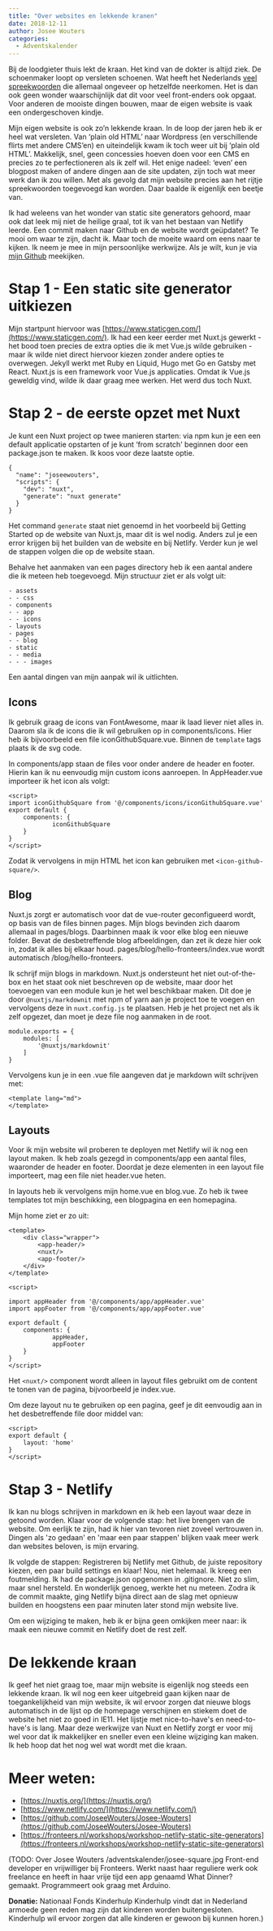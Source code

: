 ```yaml
---
title: "Over websites en lekkende kranen"
date: 2018-12-11
author: Josee Wouters
categories: 
  - Adventskalender
---
```

Bij de loodgieter thuis lekt de kraan. Het kind van de dokter is altijd ziek. De schoenmaker loopt op versleten schoenen. Wat heeft het Nederlands [veel spreekwoorden](https://twitter.com/onzetaal/status/1012230346912534528) die allemaal ongeveer op hetzelfde neerkomen. Het is dan ook geen wonder waarschijnlijk dat dit voor veel front-enders ook opgaat. Voor anderen de mooiste dingen bouwen, maar de eigen website is vaak een ondergeschoven kindje.

Mijn eigen website is ook zo’n lekkende kraan. In de loop der jaren heb ik er heel wat versleten. Van ‘plain old HTML’ naar Wordpress (en verschillende flirts met andere CMS’en) en uiteindelijk kwam ik toch weer uit bij ‘plain old HTML’. Makkelijk, snel, geen concessies hoeven doen voor een CMS en precies zo te perfectioneren als ik zelf wil. Het enige nadeel: ‘even’ een blogpost maken of andere dingen aan de site updaten, zijn toch wat meer werk dan ik zou willen. Met als gevolg dat mijn website precies aan het rijtje spreekwoorden toegevoegd kan worden. Daar baalde ik eigenlijk een beetje van.

Ik had weleens van het wonder van static site generators gehoord, maar ook dat leek mij niet de heilige graal, tot ik van het bestaan van Netlify leerde. Een commit maken naar Github en de website wordt geüpdatet? Te mooi om waar te zijn, dacht ik. Maar toch de moeite waard om eens naar te kijken. Ik neem je mee in mijn persoonlijke werkwijze. Als je wilt, kun je via [mijn Github](https://github.com/JoseeWouters/Josee-Wouters) meekijken.

# Stap 1 - Een static site generator uitkiezen

Mijn startpunt hiervoor was [https://www.staticgen.com/](https://www.staticgen.com/). Ik had een keer eerder met Nuxt.js gewerkt - het bood toen precies de extra opties die ik met Vue.js wilde gebruiken - maar ik wilde niet direct hiervoor kiezen zonder andere opties te overwegen. Jekyll werkt met Ruby en Liquid, Hugo met Go en Gatsby met React. Nuxt.js is een framework voor Vue.js applicaties. Omdat ik Vue.js geweldig vind, wilde ik daar graag mee werken. Het werd dus toch Nuxt.

# Stap 2 - de eerste opzet met Nuxt

Je kunt een Nuxt project op twee manieren starten: via npm kun je een een default applicatie opstarten of je kunt ‘from scratch' beginnen door een package.json te maken. Ik koos voor deze laatste optie.

```
{
  "name": "joseewouters",
  "scripts": {
    "dev": "nuxt",
    "generate": "nuxt generate"
  }
}
```

Het command `generate` staat niet genoemd in het voorbeeld bij Getting Started op de website van Nuxt.js, maar dit is wel nodig. Anders zul je een error krijgen bij het builden van de website en bij Netlify. Verder kun je wel de stappen volgen die op de website staan.

Behalve het aanmaken van een pages directory heb ik een aantal andere die ik meteen heb toegevoegd. Mijn structuur ziet er als volgt uit:

```
- assets
- - css
- components
- - app
- - icons
- layouts
- pages
- - blog
- static
- - media
- - - images
```

Een aantal dingen van mijn aanpak wil ik uitlichten.

## Icons

Ik gebruik graag de icons van FontAwesome, maar ik laad liever niet alles in. Daarom sla ik de icons die ik wil gebruiken op in components/icons. Hier heb ik bijvoorbeeld een file iconGithubSquare.vue. Binnen de `template` tags plaats ik de svg code.

In components/app staan de files voor onder andere de header en footer.  Hierin kan ik nu eenvoudig mijn custom icons aanroepen. In AppHeader.vue importeer ik het icon als volgt:

```
<script>
import iconGithubSquare from '@/components/icons/iconGithubSquare.vue'
export default {
    components: { 
            iconGithubSquare
    }
}
</script>
```

Zodat ik vervolgens in mijn HTML het icon kan gebruiken met `<icon-github-square/>`.

## Blog

Nuxt.js zorgt er automatisch voor dat de vue-router geconfigueerd wordt, op basis van de files binnen pages. Mijn blogs bevinden zich daarom allemaal in pages/blogs. Daarbinnen maak ik voor elke blog een nieuwe folder. Bevat de desbetreffende blog afbeeldingen, dan zet ik deze hier ook in, zodat ik alles bij elkaar houd. pages/blog/hello-fronteers/index.vue wordt automatisch /blog/hello-fronteers.

Ik schrijf mijn blogs in markdown. Nuxt.js ondersteunt het niet out-of-the-box en het staat ook niet beschreven op de website, maar door het toevoegen van een module kun je het wel beschikbaar maken. Dit doe je door `@nuxtjs/markdownit` met npm of yarn aan je project toe te voegen en vervolgens deze in `nuxt.config.js` te plaatsen. Heb je het project net als ik zelf opgezet, dan moet je deze file nog aanmaken in de root.

```
module.exports = {
    modules: [
        '@nuxtjs/markdownit'
    ]
}
```

Vervolgens kun je in een .vue file aangeven dat je markdown wilt schrijven met:

```
<template lang="md">
</template>
```

## Layouts

Voor ik mijn website wil proberen te deployen met Netlify wil ik nog een layout maken. Ik heb zoals gezegd in components/app een aantal files, waaronder de header en footer. Doordat je deze elementen in een layout file importeert, mag een file niet header.vue heten.

In layouts heb ik vervolgens mijn home.vue en blog.vue. Zo heb ik twee templates tot mijn beschikking, een blogpagina en een homepagina.

Mijn home ziet er zo uit:

```
<template>
    <div class="wrapper">
        <app-header/>
        <nuxt/>
        <app-footer/>
    </div>
</template>

<script>

import appHeader from '@/components/app/appHeader.vue'
import appFooter from '@/components/app/appFooter.vue'

export default {
    components: {
            appHeader,
            appFooter
    }
}
</script>
```

Het `<nuxt/>` component wordt alleen in layout files gebruikt om de content te tonen van de pagina, bijvoorbeeld je index.vue.

Om deze layout nu te gebruiken op een pagina, geef je dit eenvoudig aan in het desbetreffende file door middel van:

```
<script>
export default {
    layout: 'home'
}
</script>
```

# Stap 3 - Netlify

Ik kan nu blogs schrijven in markdown en ik heb een layout waar deze in getoond worden. Klaar voor de volgende stap: het live brengen van de website. Om eerlijk te zijn, had ik hier van tevoren niet zoveel vertrouwen in. Dingen als 'zo gedaan' en 'maar een paar stappen' blijken vaak meer werk dan websites beloven, is mijn ervaring.

Ik volgde de stappen: Registreren bij Netlify met Github, de juiste repository kiezen, een paar build settings en klaar! Nou, niet helemaal. Ik kreeg een foutmelding. Ik had de package.json opgenomen in .gitignore. Niet zo slim, maar snel hersteld. En wonderlijk genoeg, werkte het nu meteen. Zodra ik de commit maakte, ging Netlify bijna direct aan de slag met opnieuw builden en hoogstens een paar minuten later stond mijn website live.

Om een wijziging te maken, heb ik er bijna geen omkijken meer naar: ik maak een nieuwe commit en Netlify doet de rest zelf.

# De lekkende kraan

Ik geef het niet graag toe, maar mijn website is eigenlijk nog steeds een lekkende kraan. Ik wil nog een keer uitgebreid gaan kijken naar de toegankelijkheid van mijn website, ik wil ervoor zorgen dat nieuwe blogs automatisch in de lijst op de homepage verschijnen en stiekem doet de website het niet zo goed in IE11. Het lijstje met nice-to-have's en need-to-have's is lang. Maar deze werkwijze van Nuxt en Netlify zorgt er voor mij wel voor dat ik makkelijker en sneller even een kleine wijziging kan maken. Ik heb hoop dat het nog wel wat wordt met die kraan.

# Meer weten:

* [https://nuxtjs.org/](https://nuxtjs.org/)
* [https://www.netlify.com/](https://www.netlify.com/)
* [https://github.com/JoseeWouters/Josee-Wouters](https://github.com/JoseeWouters/Josee-Wouters)
* [https://fronteers.nl/workshops/workshop-netlify-static-site-generators](https://fronteers.nl/workshops/workshop-netlify-static-site-generators)

(TODO: Over Josee Wouters
/adventskalender/josee-square.jpg
Front-end developer en vrijwilliger bij Fronteers. Werkt naast haar reguliere werk ook freelance en heeft in haar vrije tijd een app genaamd What Dinner? gemaakt. Programmeert ook graag met Arduino.

**Donatie:** Nationaal Fonds Kinderhulp
Kinderhulp vindt dat in Nederland armoede geen reden mag zijn dat kinderen worden buitengesloten. Kinderhulp wil ervoor zorgen dat alle kinderen er gewoon bij kunnen horen.)
